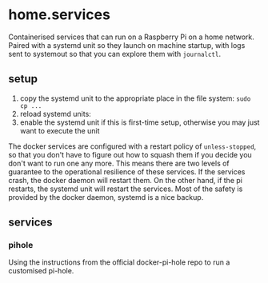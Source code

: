 # home.services

Containerised services that can run on a Raspberry Pi on a home network. Paired with a systemd unit so they launch on machine startup, with logs sent to systemout so that you can explore them with `journalctl`.

## setup
1. copy the systemd unit to the appropriate place in the file system: `sudo cp ...`
2. reload systemd units:
2. enable the systemd unit if this is first-time setup, otherwise you may just want to execute the unit 

The docker services are configured with a restart policy of `unless-stopped`, so that you don't have to figure out how to squash them if you decide you don't want to run one any more. This means there are two levels of guarantee to the operational resilience of these services. If the services crash, the docker daemon will restart them. On the other hand, if the pi restarts, the systemd unit will restart the services. Most of the safety is provided by the docker daemon, systemd is a nice backup.


## services

### pihole
Using the instructions from the official docker-pi-hole repo to run a customised pi-hole.

